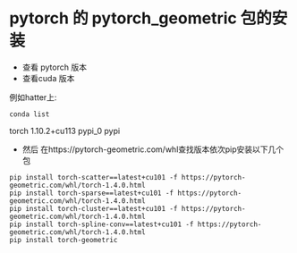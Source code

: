 #  pytorch 的 pytorch_geometric 包的安装







- 查看 pytorch 版本
- 查看cuda 版本

例如hatter上:

`conda list`

torch                     1.10.2+cu113             pypi_0    pypi





- 然后 在https://pytorch-geometric.com/whl查找版本依次pip安装以下几个包

```
pip install torch-scatter==latest+cu101 -f https://pytorch-geometric.com/whl/torch-1.4.0.html
pip install torch-sparse==latest+cu101 -f https://pytorch-geometric.com/whl/torch-1.4.0.html
pip install torch-cluster==latest+cu101 -f https://pytorch-geometric.com/whl/torch-1.4.0.html
pip install torch-spline-conv==latest+cu101 -f https://pytorch-geometric.com/whl/torch-1.4.0.html
pip install torch-geometric
```